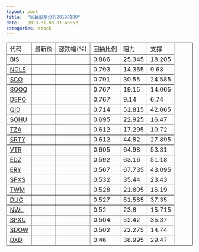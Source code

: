 ```yaml
---
layout: post
title:  "回抽股票分析20190108"
date:   2019-01-08 01:46:52
categories: stock
---
```

<script type="text/javascript">
var stockList = []
stockList.push('gb_bis');
stockList.push('gb_ngls');
stockList.push('gb_sco');
stockList.push('gb_sqqq');
stockList.push('gb_depo');
stockList.push('gb_qid');
stockList.push('gb_sohu');
stockList.push('gb_tza');
stockList.push('gb_srty');
stockList.push('gb_vtr');
stockList.push('gb_edz');
stockList.push('gb_ery');
stockList.push('gb_spxs');
stockList.push('gb_twm');
stockList.push('gb_dug');
stockList.push('gb_nwl');
stockList.push('gb_spxu');
stockList.push('gb_sdow');
stockList.push('gb_dxd');
</script>
<table border="1">
 <tr>
 <td>代码</td>
 <td>最新价</td>
 <td>涨跌幅(%)</td>
 <td>回抽比例</td>
 <td>阻力</td>
 <td>支撑</td>
</tr>
  <tr id="bis">
  <td><a href="http://stock.finance.sina.com.cn/usstock/quotes/BIS.html" target="_blank">BIS</a></td><td></td><td></td><td>0.886</td><td>25.345</td><td>18.205</td></tr>
  <tr id="ngls">
  <td><a href="http://stock.finance.sina.com.cn/usstock/quotes/NGLS.html" target="_blank">NGLS</a></td><td></td><td></td><td>0.793</td><td>14.365</td><td>9.68</td></tr>
  <tr id="sco">
  <td><a href="http://stock.finance.sina.com.cn/usstock/quotes/SCO.html" target="_blank">SCO</a></td><td></td><td></td><td>0.791</td><td>30.55</td><td>24.585</td></tr>
  <tr id="sqqq">
  <td><a href="http://stock.finance.sina.com.cn/usstock/quotes/SQQQ.html" target="_blank">SQQQ</a></td><td></td><td></td><td>0.767</td><td>19.15</td><td>14.065</td></tr>
  <tr id="depo">
  <td><a href="http://stock.finance.sina.com.cn/usstock/quotes/DEPO.html" target="_blank">DEPO</a></td><td></td><td></td><td>0.767</td><td>9.14</td><td>6.74</td></tr>
  <tr id="qid">
  <td><a href="http://stock.finance.sina.com.cn/usstock/quotes/QID.html" target="_blank">QID</a></td><td></td><td></td><td>0.714</td><td>51.815</td><td>42.065</td></tr>
  <tr id="sohu">
  <td><a href="http://stock.finance.sina.com.cn/usstock/quotes/SOHU.html" target="_blank">SOHU</a></td><td></td><td></td><td>0.695</td><td>22.925</td><td>16.47</td></tr>
  <tr id="tza">
  <td><a href="http://stock.finance.sina.com.cn/usstock/quotes/TZA.html" target="_blank">TZA</a></td><td></td><td></td><td>0.612</td><td>17.295</td><td>10.72</td></tr>
  <tr id="srty">
  <td><a href="http://stock.finance.sina.com.cn/usstock/quotes/SRTY.html" target="_blank">SRTY</a></td><td></td><td></td><td>0.612</td><td>44.82</td><td>27.895</td></tr>
  <tr id="vtr">
  <td><a href="http://stock.finance.sina.com.cn/usstock/quotes/VTR.html" target="_blank">VTR</a></td><td></td><td></td><td>0.605</td><td>64.98</td><td>53.31</td></tr>
  <tr id="edz">
  <td><a href="http://stock.finance.sina.com.cn/usstock/quotes/EDZ.html" target="_blank">EDZ</a></td><td></td><td></td><td>0.592</td><td>63.16</td><td>51.18</td></tr>
  <tr id="ery">
  <td><a href="http://stock.finance.sina.com.cn/usstock/quotes/ERY.html" target="_blank">ERY</a></td><td></td><td></td><td>0.567</td><td>67.735</td><td>43.095</td></tr>
  <tr id="spxs">
  <td><a href="http://stock.finance.sina.com.cn/usstock/quotes/SPXS.html" target="_blank">SPXS</a></td><td></td><td></td><td>0.532</td><td>35.44</td><td>23.43</td></tr>
  <tr id="twm">
  <td><a href="http://stock.finance.sina.com.cn/usstock/quotes/TWM.html" target="_blank">TWM</a></td><td></td><td></td><td>0.528</td><td>21.805</td><td>16.19</td></tr>
  <tr id="dug">
  <td><a href="http://stock.finance.sina.com.cn/usstock/quotes/DUG.html" target="_blank">DUG</a></td><td></td><td></td><td>0.527</td><td>51.585</td><td>37.35</td></tr>
  <tr id="nwl">
  <td><a href="http://stock.finance.sina.com.cn/usstock/quotes/NWL.html" target="_blank">NWL</a></td><td></td><td></td><td>0.52</td><td>23.6</td><td>15.715</td></tr>
  <tr id="spxu">
  <td><a href="http://stock.finance.sina.com.cn/usstock/quotes/SPXU.html" target="_blank">SPXU</a></td><td></td><td></td><td>0.504</td><td>52.42</td><td>35.37</td></tr>
  <tr id="sdow">
  <td><a href="http://stock.finance.sina.com.cn/usstock/quotes/SDOW.html" target="_blank">SDOW</a></td><td></td><td></td><td>0.502</td><td>22.275</td><td>14.74</td></tr>
  <tr id="dxd">
  <td><a href="http://stock.finance.sina.com.cn/usstock/quotes/DXD.html" target="_blank">DXD</a></td><td></td><td></td><td>0.46</td><td>38.995</td><td>29.47</td></tr>
</table>
